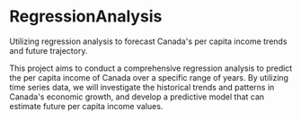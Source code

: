 # RegressionAnalysis
Utilizing regression analysis to forecast Canada's per capita income trends and future trajectory.

This project aims to conduct a comprehensive regression analysis to predict the per capita income of Canada over a specific range of years. By utilizing time series data, we will investigate the historical trends and patterns in Canada's economic growth, and develop a predictive model that can estimate future per capita income values.

